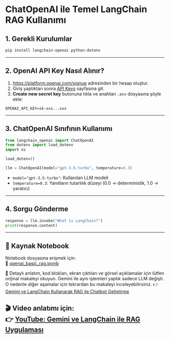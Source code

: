
# ChatOpenAI ile Temel LangChain RAG Kullanımı


## 1. Gerekli Kurulumlar

```bash
pip install langchain-openai python-dotenv
```

---

## 2. OpenAI API Key Nasıl Alınır?

1. https://platform.openai.com/signup adresinden bir hesap oluştur.
2. Giriş yaptıktan sonra [API Keys](https://platform.openai.com/account/api-keys) sayfasına git.
3. **Create new secret key** butonuna tıkla ve anahtarı `.env` dosyasına şöyle ekle:

```env
OPENAI_API_KEY=sk-xxx...xxx
```

---

## 3. ChatOpenAI Sınıfının Kullanımı

```python
from langchain_openai import ChatOpenAI
from dotenv import load_dotenv
import os

load_dotenv()

llm = ChatOpenAI(model="gpt-3.5-turbo", temperature=0.3)
```

- `model="gpt-3.5-turbo"`: Kullanılan LLM modeli
- `temperature=0.3`: Yanıtların tutarlılık düzeyi (0.0 → deterministik, 1.0 → yaratıcı)

---

## 4. Sorgu Gönderme

```python
response = llm.invoke("What is LangChain?")
print(response.content)
```

---

## 🔗 Kaynak Notebook

Notebook dosyasına erişmek için:  
📂 [openai_basic_rag.ipynb](https://github.com/KardelRuveyda/uretken-yapayzeka-chatbot-gelistirme-temelleri/blob/master/examples/02_openai_chatbot/openai_basic_rag.ipynb)

📖 Detaylı anlatım, kod blokları, ekran çıktıları ve görsel açıklamalar için lütfen orijinal makaleyi okuyun. Gemini ile aynı işlemleri yaptık sadece LLM değişti. O nedenle diğer aşamalar için tekrardan bu makaleyi inceleyebilirsiniz.
👉 <a href="https://ruveydakardelcetin.medium.com/gemini-ve-langchain-kullanarak-rag-ile-chatbot-geli%C5%9Ftirme-c6b6b03ad854" target="_blank">Gemini ve LangChain Kullanarak RAG ile Chatbot Geliştirme</a>

🎬 Video anlatımı için:  
👉 <a href="https://www.youtube.com/live/oWlaMUcOWYM?si=N5iuEmLDseY9g_yO" target="_blank">YouTube: Gemini ve LangChain ile RAG Uygulaması</a>
---


